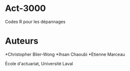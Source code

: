 # Act-3000
Codes R pour les dépannages

# Auteurs

*Christopher Blier-Wong
*Ihsan Chaoubi
*Etienne Marceau

École d'actuariat, Université Laval 
